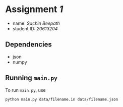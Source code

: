 # Assignment *1*

- name: *Sachin Beepath*
- student ID: *20613204*

## Dependencies

- json
- numpy

## Running `main.py`

To run `main.py`, use

```sh
python main.py data/filename.in data/filename.json
```
